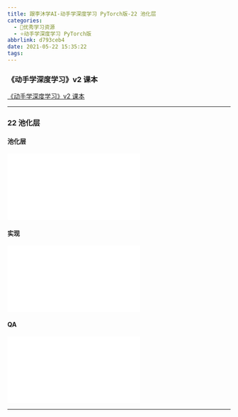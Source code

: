 ```yaml
---
title: 跟李沐学AI-动手学深度学习 PyTorch版-22 池化层
categories:
  - 🌙优秀学习资源
  - ⭐动手学深度学习 PyTorch版
abbrlink: d793ceb4
date: 2021-05-22 15:35:22
tags:
---
```


### 《动手学深度学习》v2 课本

[《动手学深度学习》v2 课本](http://zh.d2l.ai/)

***

### 22 池化层

#### 池化层

<iframe src="//player.bilibili.com/player.html?aid=418134600&bvid=BV1EV411j7nX&cid=342422678&page=1" scrolling="no" border="0" frameborder="no" framespacing="0" allowfullscreen="true"> </iframe>

<!--more-->

#### 实现

<iframe src="//player.bilibili.com/player.html?aid=418134600&bvid=BV1EV411j7nX&cid=342425342&page=2" scrolling="no" border="0" frameborder="no" framespacing="0" allowfullscreen="true"> </iframe>

#### QA

<iframe src="//player.bilibili.com/player.html?aid=418134600&bvid=BV1EV411j7nX&cid=342427718&page=3" scrolling="no" border="0" frameborder="no" framespacing="0" allowfullscreen="true"> </iframe>

***
